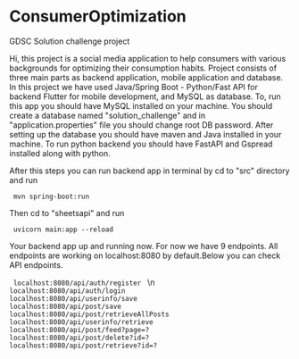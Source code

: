 # ConsumerOptimization
GDSC Solution challenge project


Hi, this project is a social media application to help consumers with various backgrounds for optimizing their consumption habits. Project consists of
three main parts as backend application, mobile application and database. In this project we have used Java/Spring Boot - Python/Fast API for backend 
Flutter for mobile development, and MySQL as database. To, run this app you should have MySQL installed on your machine. You should create a database named
"solution_challenge" and in "application.properties" file you should change root DB password. After setting up the database you should have maven and Java 
installed in your machine. To run python backend you should have FastAPI and Gspread installed along with python.

After this steps you can run backend app in terminal by cd to "src" directory and run 

<code> mvn spring-boot:run </code>

Then cd to "sheetsapi" and run

<code> uvicorn main:app --reload </code>

Your backend app up and running now. For now we have 9 endpoints. All endpoints are working on localhost:8080 by default.Below you can check API endpoints.


<code> localhost:8080/api/auth/register </code> \n
<code> localhost:8080/api/auth/login </code>
<code> localhost:8080/api/userinfo/save </code>
<code> localhost:8080/api/post/save </code>
<code> localhost:8080/api/post/retrieveAllPosts </code>
<code> localhost:8080/api/userinfo/retrieve </code>
<code> localhost:8080/api/post/feed?page=? </code>
<code> localhost:8080/api/post/delete?id=? </code>
<code> localhost:8080/api/post/retrieve?id=?</code>
